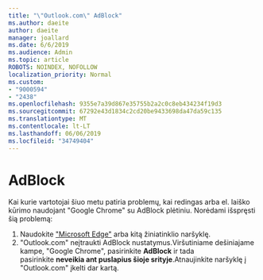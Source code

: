 ```yaml
---
title: "\"Outlook.com\" AdBlock"
ms.author: daeite
author: daeite
manager: joallard
ms.date: 6/6/2019
ms.audience: Admin
ms.topic: article
ROBOTS: NOINDEX, NOFOLLOW
localization_priority: Normal
ms.custom:
- "9000594"
- "2438"
ms.openlocfilehash: 9355e7a39d867e35755b2a2c0c8eb434234f19d3
ms.sourcegitcommit: 67292e43d1834c2cd20be9433698da47da59c135
ms.translationtype: MT
ms.contentlocale: lt-LT
ms.lasthandoff: 06/06/2019
ms.locfileid: "34749404"
---
```

# <a name="adblock"></a>AdBlock

Kai kurie vartotojai šiuo metu patiria problemų, kai redingas arba el. laiško kūrimo naudojant "Google Chrome" su AdBlock plėtiniu. Norėdami išspręsti šią problemą:

1. Naudokite ["Microsoft Edge"](https://www.microsoft.com/windows/microsoft-edge) arba kitą žiniatinklio naršyklę.
1. "Outlook.com" neįtraukti AdBlock nustatymus.Viršutiniame dešiniajame kampe, "Google Chrome", pasirinkite **AdBlock** ir tada pasirinkite **neveikia ant puslapius šioje srityje**.Atnaujinkite naršyklę į "Outlook.com" įkelti dar kartą.